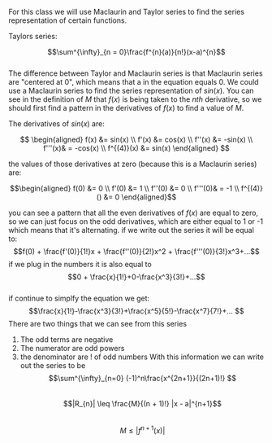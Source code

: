 For this class we will use Maclaurin and Taylor series to find the series representation of certain functions.

Taylors series:

$$\sum^{\infty}_{n = 0}\frac{f^{n}(a)}{n!}(x-a)^{n}$$  
The difference between Taylor and Maclaurin series is that Maclaurin series are "centered at 0", which means that a in the equation equals 0.
We could use a Maclaurin series to find the series representation of $sin(x)$.
You can see in the definition of $M$ that $f(x)$ is being taken to the *nth* derivative, so we should first find a pattern in the derivatives of $f(x)$ to find a value of $M$.

The derivatives of $sin(x)$ are:

$$
\begin{aligned} 
f(x) &= sin(x) \\ 
f'(x) &= cos(x) \\
f''(x) &= -sin(x) \\
f'''(x)& = -cos(x) \\
f^{(4)}(x) &= sin(x)
\end{aligned}
$$

the values of those derivatives at zero (because this is a Maclaurin series) are:

$$\begin{aligned} 
f(0) &= 0 \\ 
f'(0) &= 1 \\
f''(0) &= 0 \\
f'''(0)& = -1 \\
f^{(4)}() &= 0
\end{aligned}$$ 

you can see a pattern that all the even derivatives of $f(x)$ are equal to zero, so we can just focus on the odd derivatives, which are either equal to 1 or -1 which means that it's alternating.
if we write out the series it will be equal to:  
$$f(0) + \frac{f'(0)}{1!}x + \frac{f''(0)}{2!}x^2 + \frac{f'''(0)}{3!}x^3+...$$ if we plug in the numbers it is also equal to $$0 + \frac{x}{1!}+0-\frac{x^3}{3!}+...$$  
if continue to simplfy the equation we get:
$$\frac{x}{1!}-\frac{x^3}{3!}+\frac{x^5}{5!}-\frac{x^7}{7!}+... $$ There are two things that we can see from this series
1. The odd terms are negative
2. The numerator are odd powers
3. the denominator are ! of odd numbers
With this information we can write out the series to be  
$$\sum^{\infty}_{n=0} (-1)^n\frac{x^{2n+1}}{(2n+1)!} $$  
$$|R_{n}| \leq \frac{M}{(n + 1)!} |x - a|^{n+1}$$  
$$ M \leq |f^{n+1}(x)|$$
